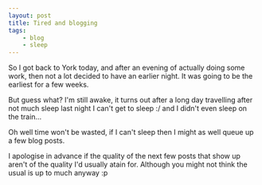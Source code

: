 ```yaml
---
layout: post
title: Tired and blogging
tags:
    - blog
    - sleep
---
```

So I got back to York today, and after an evening of actually doing some work, then not a lot decided to have an earlier night. It was going to be the earliest for a few weeks.

But guess what? I'm still awake, it turns out after a long day travelling after not much sleep last night I can't get to sleep :/ and I didn't even sleep on the train...

Oh well time won't be wasted, if I can't sleep then I might as well queue up a few blog posts.

I apologise in advance if the quality of the next few posts that show up aren't of the quality I'd usually atain for. Although you might not think the usual is up to much anyway :p
